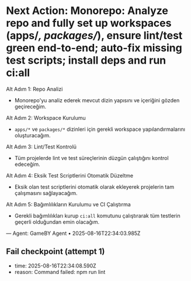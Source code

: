 # Next Action: Monorepo: Analyze repo and fully set up workspaces (apps/*, packages/*), ensure lint/test green end-to-end; auto-fix missing test scripts; install deps and run ci:all

Alt Adım 1: Repo Analizi
- Monorepo'yu analiz ederek mevcut dizin yapısını ve içeriğini gözden geçireceğim.

Alt Adım 2: Workspace Kurulumu
- `apps/*` ve `packages/*` dizinleri için gerekli workspace yapılandırmalarını oluşturacağım.

Alt Adım 3: Lint/Test Kontrolü
- Tüm projelerde lint ve test süreçlerinin düzgün çalıştığını kontrol edeceğim.

Alt Adım 4: Eksik Test Scriptlerini Otomatik Düzeltme
- Eksik olan test scriptlerini otomatik olarak ekleyerek projelerin tam çalışmasını sağlayacağım.

Alt Adım 5: Bağımlılıkların Kurulumu ve CI Çalıştırma
- Gerekli bağımlılıkları kurup `ci:all` komutunu çalıştırarak tüm testlerin geçerli olduğundan emin olacağım.

— Agent: GameBY Agent • 2025-08-16T22:34:03.985Z


## Fail checkpoint (attempt 1)
- time: 2025-08-16T22:34:08.590Z
- reason: Command failed: npm run lint
